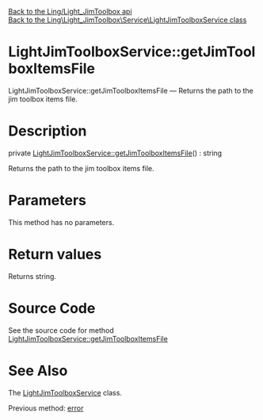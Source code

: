 [Back to the Ling/Light_JimToolbox api](https://github.com/lingtalfi/Light_JimToolbox/blob/master/doc/api/Ling/Light_JimToolbox.md)<br>
[Back to the Ling\Light_JimToolbox\Service\LightJimToolboxService class](https://github.com/lingtalfi/Light_JimToolbox/blob/master/doc/api/Ling/Light_JimToolbox/Service/LightJimToolboxService.md)


LightJimToolboxService::getJimToolboxItemsFile
================



LightJimToolboxService::getJimToolboxItemsFile — Returns the path to the jim toolbox items file.




Description
================


private [LightJimToolboxService::getJimToolboxItemsFile](https://github.com/lingtalfi/Light_JimToolbox/blob/master/doc/api/Ling/Light_JimToolbox/Service/LightJimToolboxService/getJimToolboxItemsFile.md)() : string




Returns the path to the jim toolbox items file.




Parameters
================

This method has no parameters.


Return values
================

Returns string.








Source Code
===========
See the source code for method [LightJimToolboxService::getJimToolboxItemsFile](https://github.com/lingtalfi/Light_JimToolbox/blob/master/Service/LightJimToolboxService.php#L254-L258)


See Also
================

The [LightJimToolboxService](https://github.com/lingtalfi/Light_JimToolbox/blob/master/doc/api/Ling/Light_JimToolbox/Service/LightJimToolboxService.md) class.

Previous method: [error](https://github.com/lingtalfi/Light_JimToolbox/blob/master/doc/api/Ling/Light_JimToolbox/Service/LightJimToolboxService/error.md)<br>

